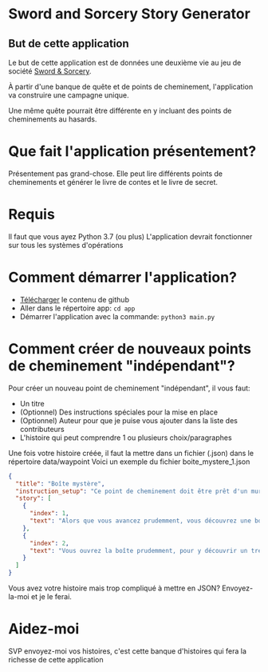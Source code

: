 # Sword and Sorcery  Story Generator
## But de cette application
Le but de cette application est de données une deuxième vie au jeu de société [Sword & Sorcery](https://www.sword-and-sorcery.com/).

À partir d'une banque de quête et de points de cheminement, l'application va construire une campagne unique.

Une même quête pourrait être différente en y incluant des points de cheminements au hasards.

# Que fait l'application présentement?
Présentement pas grand-chose. Elle peut lire différents points de cheminements et générer le livre de contes et le livre de secret.

# Requis
Il faut que vous ayez Python 3.7 (ou plus)
L'application devrait fonctionner sur tous les systèmes d'opérations

# Comment démarrer l'application?
- [Télécharger](https://github.com/immortel32/Sword_Sorcery_Story_Generator/archive/refs/heads/main.zip) le contenu de github
- Aller dans le répertoire app: `cd app`
- Démarrer l'application avec la commande: `python3 main.py`
  
# Comment créer de nouveaux points de cheminement "indépendant"?
Pour créer un nouveau point de cheminement "indépendant", il vous faut:
- Un titre
- (Optionnel) Des instructions spéciales pour la mise en place
- (Optionnel) Auteur pour que je puise vous ajouter dans la liste des contributeurs
- L'histoire qui peut comprendre 1 ou plusieurs choix/paragraphes

Une fois votre histoire créée, il faut la mettre dans un fichier (.json) dans le répertoire data/waypoint
Voici un exemple du fichier boite_mystere_1.json
```json
{
  "title": "Boîte mystère",
  "instruction_setup": "Ce point de cheminement doit être prêt d'un mur.",
  "story": [
    {
      "index": 1,
      "text": "Alors que vous avancez prudemment, vous découvrez une boîte dissimulée dans un coin, celle-ci est fermée mais n'est pas verrouillée. Que voulez-vous faire:\n   - Prendre une action spéciale pour ouvrir la boîte, lire la section <<INDEX_2>>\n   - Vous décidez d'ignorer la boîte. Laissez le point de cheminement à cet endroit et poursuivez votre tour."
    },
    {
      "index": 2,
      "text": "Vous ouvrez la boîte prudemment, pour y découvrir un trésor. Retirez le point de cheminement de la quête."
    }
  ]
}
```

Vous avez votre histoire mais trop compliqué à mettre en JSON? Envoyez-la-moi et je le ferai.

# Aidez-moi
SVP envoyez-moi vos histoires, c'est cette banque d'histoires qui fera la richesse de cette application
